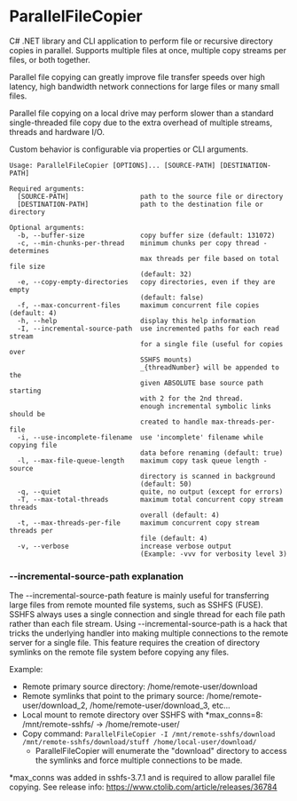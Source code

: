 # ParallelFileCopier

C# .NET library and CLI application to perform file or recursive directory copies in parallel.
Supports multiple files at once, multiple copy streams per files, or both together.

Parallel file copying can greatly improve file transfer speeds over high latency, high bandwidth network connections for large files or many small files.

Parallel file copying on a local drive may perform slower than a standard single-threaded file copy due to the extra overhead of multiple streams, threads and hardware I/O.

Custom behavior is configurable via properties or CLI arguments.

```
Usage: ParallelFileCopier [OPTIONS]... [SOURCE-PATH] [DESTINATION-PATH]

Required arguments:
  [SOURCE-PATH]                  path to the source file or directory
  [DESTINATION-PATH]             path to the destination file or directory

Optional arguments:
  -b, --buffer-size              copy buffer size (default: 131072)
  -c, --min-chunks-per-thread    minimum chunks per copy thread - determines
                                 max threads per file based on total file size
                                 (default: 32)
  -e, --copy-empty-directories   copy directories, even if they are empty
                                 (default: false)
  -f, --max-concurrent-files     maximum concurrent file copies (default: 4)
  -h, --help                     display this help information
  -I, --incremental-source-path  use incremented paths for each read stream
                                 for a single file (useful for copies over
                                 SSHFS mounts)
                                 _{threadNumber} will be appended to the
                                 given ABSOLUTE base source path starting
                                 with 2 for the 2nd thread.
                                 enough incremental symbolic links should be
                                 created to handle max-threads-per-file
  -i, --use-incomplete-filename  use 'incomplete' filename while copying file
                                 data before renaming (default: true)
  -l, --max-file-queue-length    maximum copy task queue length - source
                                 directory is scanned in background
                                 (default: 50)
  -q, --quiet                    quite, no output (except for errors)
  -T, --max-total-threads        maximum total concurrent copy stream threads
                                 overall (default: 4)
  -t, --max-threads-per-file     maximum concurrent copy stream threads per
                                 file (default: 4)
  -v, --verbose                  increase verbose output
                                 (Example: -vvv for verbosity level 3)
```

### --incremental-source-path explanation

The --incremental-source-path feature is mainly useful for transferring large files from remote mounted file systems, such as SSHFS (FUSE).
SSHFS always uses a single connection and single thread for each file path rather than each file stream.
Using --incremental-source-path is a hack that tricks the underlying handler into making multiple connections to the remote server for a single file.
This feature requires the creation of directory symlinks on the remote file system before copying any files.

Example:
  - Remote primary source directory: /home/remote-user/download
  - Remote symlinks that point to the primary source: /home/remote-user/download_2, /home/remote-user/download_3, etc...
  - Local mount to remote directory over SSHFS with *max_conns=8: /mnt/remote-sshfs/ -> /home/remote-user/
  - Copy command: ```ParallelFileCopier -I /mnt/remote-sshfs/download /mnt/remote-sshfs/download/stuff /home/local-user/download/```
    - ParallelFileCopier will enumerate the "download" directory to access the symlinks and force multiple connections to be made.

*max_conns was added in sshfs-3.7.1 and is required to allow parallel file copying. See release info: https://www.ctolib.com/article/releases/36784
